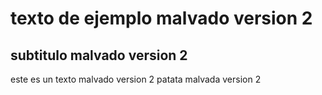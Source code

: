 # texto de ejemplo malvado version 2

## subtitulo malvado version 2

este es un texto malvado version 2
patata malvada version 2
